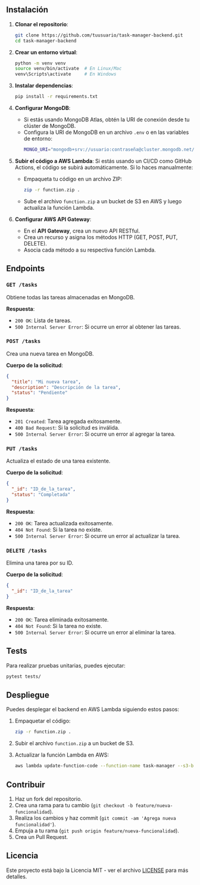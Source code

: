 ## Instalación

1. **Clonar el repositorio**:
   ```bash
   git clone https://github.com/tuusuario/task-manager-backend.git
   cd task-manager-backend
   ```

2. **Crear un entorno virtual**:
   ```bash
   python -m venv venv
   source venv/bin/activate  # En Linux/Mac
   venv\Scripts\activate     # En Windows
   ```

3. **Instalar dependencias**:
   ```bash
   pip install -r requirements.txt
   ```

4. **Configurar MongoDB**:
   - Si estás usando MongoDB Atlas, obtén la URI de conexión desde tu clúster de MongoDB.
   - Configura la URI de MongoDB en un archivo `.env` o en las variables de entorno:
     ```bash
     MONGO_URI="mongodb+srv://usuario:contraseña@cluster.mongodb.net/db?retryWrites=true&w=majority"
     ```

5. **Subir el código a AWS Lambda**:
   Si estás usando un CI/CD como GitHub Actions, el código se subirá automáticamente. Si lo haces manualmente:

   - Empaqueta tu código en un archivo ZIP:
     ```bash
     zip -r function.zip .
     ```
   
   - Sube el archivo `function.zip` a un bucket de S3 en AWS y luego actualiza la función Lambda.

6. **Configurar AWS API Gateway**:
   - En el **API Gateway**, crea un nuevo API RESTful.
   - Crea un recurso y asigna los métodos HTTP (GET, POST, PUT, DELETE).
   - Asocia cada método a su respectiva función Lambda.

## Endpoints

### `GET /tasks`

Obtiene todas las tareas almacenadas en MongoDB.

**Respuesta**:
- `200 OK`: Lista de tareas.
- `500 Internal Server Error`: Si ocurre un error al obtener las tareas.

### `POST /tasks`

Crea una nueva tarea en MongoDB.

**Cuerpo de la solicitud**:
```json
{
  "title": "Mi nueva tarea",
  "description": "Descripción de la tarea",
  "status": "Pendiente"
}
```

**Respuesta**:
- `201 Created`: Tarea agregada exitosamente.
- `400 Bad Request`: Si la solicitud es inválida.
- `500 Internal Server Error`: Si ocurre un error al agregar la tarea.

### `PUT /tasks`

Actualiza el estado de una tarea existente.

**Cuerpo de la solicitud**:
```json
{
  "_id": "ID_de_la_tarea",
  "status": "Completada"
}
```

**Respuesta**:
- `200 OK`: Tarea actualizada exitosamente.
- `404 Not Found`: Si la tarea no existe.
- `500 Internal Server Error`: Si ocurre un error al actualizar la tarea.

### `DELETE /tasks`

Elimina una tarea por su ID.

**Cuerpo de la solicitud**:
```json
{
  "_id": "ID_de_la_tarea"
}
```

**Respuesta**:
- `200 OK`: Tarea eliminada exitosamente.
- `404 Not Found`: Si la tarea no existe.
- `500 Internal Server Error`: Si ocurre un error al eliminar la tarea.

## Tests

Para realizar pruebas unitarias, puedes ejecutar:

```bash
pytest tests/
```

## Despliegue

Puedes desplegar el backend en AWS Lambda siguiendo estos pasos:

1. Empaquetar el código:
   ```bash
   zip -r function.zip .
   ```

2. Subir el archivo `function.zip` a un bucket de S3.

3. Actualizar la función Lambda en AWS:
   ```bash
   aws lambda update-function-code --function-name task-manager --s3-bucket <bucket-name> --s3-key function.zip
   ```

## Contribuir

1. Haz un fork del repositorio.
2. Crea una rama para tu cambio (`git checkout -b feature/nueva-funcionalidad`).
3. Realiza los cambios y haz commit (`git commit -am 'Agrega nueva funcionalidad'`).
4. Empuja a tu rama (`git push origin feature/nueva-funcionalidad`).
5. Crea un Pull Request.

## Licencia

Este proyecto está bajo la Licencia MIT - ver el archivo [LICENSE](LICENSE) para más detalles.
